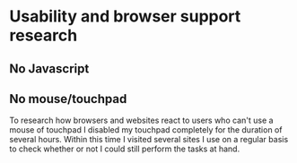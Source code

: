 # Usability and browser support research

## No Javascript

## No mouse/touchpad

To research how browsers and websites react to users who can't use a mouse of touchpad I disabled my touchpad completely for the duration of several hours. Within this time I visited several sites I use on a regular basis to check whether or not I could still perform the tasks at hand.
